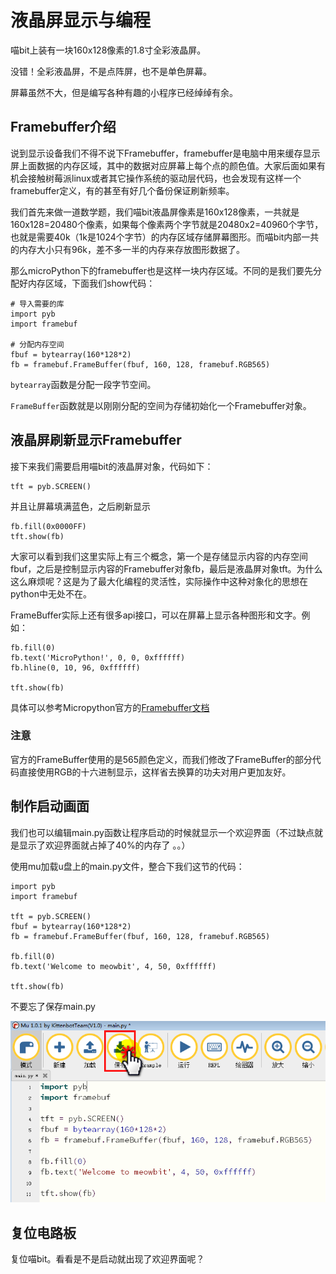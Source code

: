 # 液晶屏显示与编程

喵bit上装有一块160x128像素的1.8寸全彩液晶屏。

没错！全彩液晶屏，不是点阵屏，也不是单色屏幕。

屏幕虽然不大，但是编写各种有趣的小程序已经绰绰有余。

## Framebuffer介绍

说到显示设备我们不得不说下Framebuffer，framebuffer是电脑中用来缓存显示屏上面数据的内存区域，其中的数据对应屏幕上每个点的颜色值。大家后面如果有机会接触树莓派linux或者其它操作系统的驱动层代码，也会发现有这样一个framebuffer定义，有的甚至有好几个备份保证刷新频率。

我们首先来做一道数学题，我们喵bit液晶屏像素是160x128像素，一共就是160x128=20480个像素，如果每个像素两个字节就是20480x2=40960个字节，也就是需要40k（1k是1024个字节）的内存区域存储屏幕图形。而喵bit内部一共的内存大小只有96k，差不多一半的内存来存放图形数据了。

那么microPython下的framebuffer也是这样一块内存区域。不同的是我们要先分配好内存区域，下面我们show代码：

	# 导入需要的库
	import pyb
	import framebuf

	# 分配内存空间
	fbuf = bytearray(160*128*2)
	fb = framebuf.FrameBuffer(fbuf, 160, 128, framebuf.RGB565)

`bytearray`函数是分配一段字节空间。

`FrameBuffer`函数就是以刚刚分配的空间为存储初始化一个Framebuffer对象。

## 液晶屏刷新显示Framebuffer

接下来我们需要启用喵bit的液晶屏对象，代码如下：

	tft = pyb.SCREEN()

并且让屏幕填满蓝色，之后刷新显示

	fb.fill(0x0000FF)
	tft.show(fb)

大家可以看到我们这里实际上有三个概念，第一个是存储显示内容的内存空间fbuf，之后是控制显示内容的Framebuffer对象fb，最后是液晶屏对象tft。为什么这么麻烦呢？这是为了最大化编程的灵活性，实际操作中这种对象化的思想在python中无处不在。

FrameBuffer实际上还有很多api接口，可以在屏幕上显示各种图形和文字。例如：

	fb.fill(0)
	fb.text('MicroPython!', 0, 0, 0xffffff)
	fb.hline(0, 10, 96, 0xffffff)

	tft.show(fb)
	
具体可以参考Micropython官方的[Framebuffer文档](https://docs.micropython.org/en/latest/library/framebuf.html)

### 注意

官方的FrameBuffer使用的是565颜色定义，而我们修改了FrameBuffer的部分代码直接使用RGB的十六进制显示，这样省去换算的功夫对用户更加友好。

## 制作启动画面

我们也可以编辑main.py函数让程序启动的时候就显示一个欢迎界面（不过缺点就是显示了欢迎界面就占掉了40%的内存了 。。）

使用mu加载u盘上的main.py文件，整合下我们这节的代码：

	import pyb
	import framebuf

	tft = pyb.SCREEN()
	fbuf = bytearray(160*128*2)
	fb = framebuf.FrameBuffer(fbuf, 160, 128, framebuf.RGB565)

	fb.fill(0)
	fb.text('Welcome to meowbit', 4, 50, 0xffffff)

	tft.show(fb)

不要忘了保存main.py

![](./image/c04_01.png)

## 复位电路板

复位喵bit。看看是不是启动就出现了欢迎界面呢？